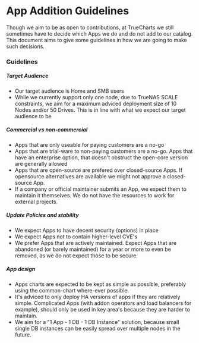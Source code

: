 # App Addition Guidelines

Though we aim to be as open to contributions, at TrueCharts we still sometimes have to decide which Apps we do and do not add to our catalog. This document aims to give some guidelines in how we are going to make such decisions.

### Guidelines

##### Target Audience

- Our target audience is Home and SMB users
- While we currently support only one node, due to TrueNAS SCALE constraints, we aim for a maximum adviced deployment size of 10 Nodes and/or 50 Drives. This is in line with what we expect our target audience to be


##### Commercial vs non-commercial

- Apps that are only useable for paying customers are a no-go
- Apps that are trial-ware to non-paying customers are a no-go. Apps that have an enterprise option, that doesn't obstruct the open-core version are generally allowed
- Apps that are open-source are prefered over closed-source Apps. If opensource alternatives are available we might not approve a closed-source App.
- If a company or official maintainer submits an App, we expect them to maintain it themselves. We do not have the resources to work for external projects.

##### Update Policies and stability

- We expect Apps to have decent security (options) in place
- We expect Apps not to contain higher-level CVE's
- We prefer Apps that are actively maintained. Expect Apps that are abandoned (or barely maintained) for a year or more to even be removed, as we do not expect those to be secure.

##### App design

- Apps charts are expected to be kept as simple as possible, preferably using the common-chart where-ever possible.
- It's adviced to only deploy HA versions of apps if they are relatively simple. Complicated Apps (with addon operators and load balancers for example), should only be used in key area's because they are harder to maintain.
- We aim for a "1 App - 1 DB - 1 DB Instance" solution, because small single DB instances can be easily spread over multiple nodes in the future.